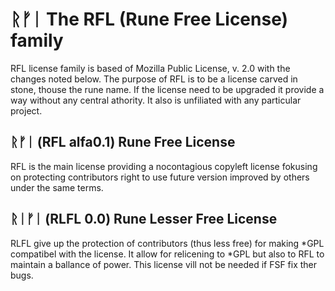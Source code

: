 # ᚱᚠᛁ The RFL (Rune Free License) family

RFL license family is based of Mozilla Public License, v. 2.0 with the
changes noted below. The purpose of RFL is to be a license carved in stone,
thouse the rune name. If the license need to be upgraded it provide a way
without any central athority. It also is unfiliated with any particular
project.

## ᚱᚠᛁ (RFL alfa0.1) Rune Free License

RFL is the main license providing a nocontagious copyleft license
fokusing on protecting contributors right to use future
version improved by others under the same terms.

## ᚱᛁᚠᛁ (RLFL 0.0) Rune Lesser Free License

RLFL give up the protection of contributors (thus less free) for making
*GPL compatibel with the license. It allow for relicening to *GPL but
also to RFL to maintain a ballance of power. This license vill not be
needed if FSF fix ther bugs.
